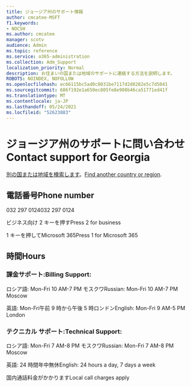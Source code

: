 ```yaml
---
title: ジョージア州のサポート情報
author: cmcatee-MSFT
f1.keywords:
- NOCSH
ms.author: cmcatee
manager: scotv
audience: Admin
ms.topic: reference
ms.service: o365-administration
ms.collection: Adm_Support
localization_priority: Normal
description: お住まいの国または地域のサポートに連絡する方法を説明します。
ROBOTS: NOINDEX, NOFOLLOW
ms.openlocfilehash: ec66115bc5ad0c8031be7117d2d8282e5c7d5041
ms.sourcegitcommit: 686f192e1a650ec805fe8e908b46ca51771ed41f
ms.translationtype: MT
ms.contentlocale: ja-JP
ms.lasthandoff: 05/24/2021
ms.locfileid: "52623883"
---
```

# <a name="contact-support-for-georgia"></a><span data-ttu-id="cbd15-103">ジョージア州のサポートに問い合わせ</span><span class="sxs-lookup"><span data-stu-id="cbd15-103">Contact support for Georgia</span></span>

<span data-ttu-id="cbd15-104">[別の国または地域を検索します](../../business-video/get-help-support.md)。</span><span class="sxs-lookup"><span data-stu-id="cbd15-104">[Find another country or region](../../business-video/get-help-support.md).</span></span>

## <a name="phone-number"></a><span data-ttu-id="cbd15-105">電話番号</span><span class="sxs-lookup"><span data-stu-id="cbd15-105">Phone number</span></span>
<span data-ttu-id="cbd15-106">032 297 0124</span><span class="sxs-lookup"><span data-stu-id="cbd15-106">032 297 0124</span></span>

<span data-ttu-id="cbd15-107">ビジネス向け 2 キーを押す</span><span class="sxs-lookup"><span data-stu-id="cbd15-107">Press 2 for business</span></span>

<span data-ttu-id="cbd15-108">1 キーを押してMicrosoft 365</span><span class="sxs-lookup"><span data-stu-id="cbd15-108">Press 1 for Microsoft 365</span></span>

## <a name="hours"></a><span data-ttu-id="cbd15-109">時間</span><span class="sxs-lookup"><span data-stu-id="cbd15-109">Hours</span></span>
### <a name="billing-support"></a><span data-ttu-id="cbd15-110">課金サポート:</span><span class="sxs-lookup"><span data-stu-id="cbd15-110">Billing Support:</span></span>

<span data-ttu-id="cbd15-111">ロシア語: Mon-Fri 10 AM-7 PM モスクワ</span><span class="sxs-lookup"><span data-stu-id="cbd15-111">Russian: Mon-Fri 10 AM-7 PM Moscow</span></span>

<span data-ttu-id="cbd15-112">英語: Mon-Fri午前 9 時から午後 5 時ロンドン</span><span class="sxs-lookup"><span data-stu-id="cbd15-112">English: Mon-Fri 9 AM-5 PM London</span></span>

### <a name="technical-support"></a><span data-ttu-id="cbd15-113">テクニカル サポート:</span><span class="sxs-lookup"><span data-stu-id="cbd15-113">Technical Support:</span></span>

<span data-ttu-id="cbd15-114">ロシア語: Mon-Fri 7 AM-8 PM モスクワ</span><span class="sxs-lookup"><span data-stu-id="cbd15-114">Russian: Mon-Fri 7 AM-8 PM Moscow</span></span>

<span data-ttu-id="cbd15-115">英語: 24 時間年中無休</span><span class="sxs-lookup"><span data-stu-id="cbd15-115">English: 24 hours a day, 7 days a week</span></span>

<span data-ttu-id="cbd15-116">国内通話料金がかかります</span><span class="sxs-lookup"><span data-stu-id="cbd15-116">Local call charges apply</span></span>
